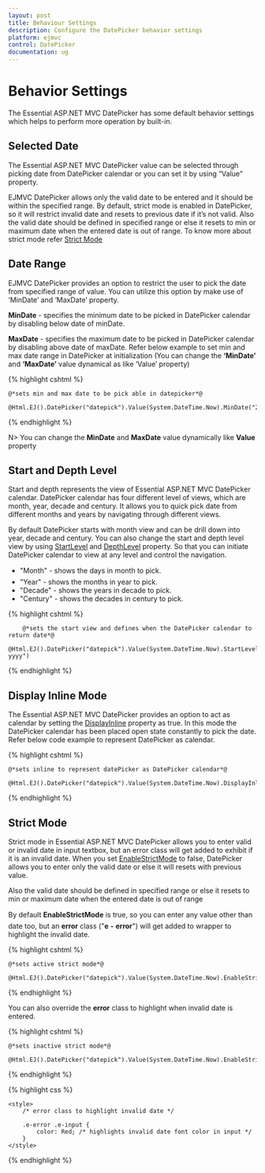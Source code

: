 ```yaml
---
layout: post
title: Behaviour Settings
description: Configure the DatePicker behavior settings
platform: ejmvc
control: DatePicker
documentation: ug
---
```

# Behavior Settings

The Essential ASP.NET MVC DatePicker has some default behavior settings which helps to perform more operation by built-in.

## Selected Date

The Essential ASP.NET MVC DatePicker value can be selected through picking date from DatePicker calendar or you can set it by using “Value” property.


EJMVC DatePicker allows only the valid date to be entered and it should be within the specified range. By default, strict mode is enabled in DatePicker, so it will restrict invalid date and resets to previous date if it’s not valid. Also the valid date should be defined in specified range or else it resets to min or maximum date when the entered date is out of range. To know more about strict mode refer [Strict Mode](#strict-mode)

## Date Range

EJMVC DatePicker provides an option to restrict the user to pick the date from specified range of value. You can utilize this option by make use of ‘MinDate’ and ‘MaxDate’ property.

**MinDate** - specifies the minimum date to be picked in DatePicker calendar by disabling below date of minDate.

**MaxDate** -  specifies the maximum date to be picked in DatePicker calendar by disabling above date of maxDate. 
Refer below example to set min and max date range in DatePicker at initialization (You can change the **‘MinDate’** and **‘MaxDate’** value dynamical as like ‘Value’ property)

{% highlight cshtml %}
   
    @*sets min and max date to be pick able in datepicker*@
  
    @Html.EJ().DatePicker("datepick").Value(System.DateTime.Now).MinDate("2014/06/03").MaxDate("2014/06/19")
          
{% endhighlight %}

N> You can change the **MinDate** and **MaxDate** value dynamically like **Value** property

## Start and Depth Level

Start and depth represents the view of Essential ASP.NET MVC DatePicker calendar. DatePicker calendar has four different level of views, which are month, year, decade and century. It allows you to quick pick date from different months and years by navigating through different views.

By default DatePicker starts with month view and can be drill down into year, decade and century. You can also change the start and depth level view by using [StartLevel](http://help.syncfusion.com/js/api/ejdatepicker#members:startlevel) and [DepthLevel](http://help.syncfusion.com/js/api/ejdatepicker#members:depthlevel) property. So that you can initiate DatePicker calendar to view at any level and control the navigation.

* "Month"   - shows the days in month to pick.
* "Year"    - shows the months in year to pick.
* "Decade"  - shows the years in decade to pick.
* "Century" - shows the decades in century to pick.

{% highlight cshtml %}

        @*sets the start view and defines when the DatePicker calendar to return date*@
        @Html.EJ().DatePicker("datepick").Value(System.DateTime.Now).StartLevel(Period.Year).DepthLevel(Period.Year).DateFormat("MMMM yyyy")

{% endhighlight %}

## Display Inline Mode

The Essential ASP.NET MVC DatePicker provides an option to act as calendar by setting the [DisplayInline](http://help.syncfusion.com/js/api/ejdatepicker#members:displayinline) property as true. In this mode the DatePicker calendar has been placed open state constantly to pick the date. 
Refer below code example to represent DatePicker as calendar.

{% highlight cshtml %}

    @*sets inline to represent datePicker as DatePicker calendar*@

    @Html.EJ().DatePicker("datepick").Value(System.DateTime.Now).DisplayInline(true)

{% endhighlight %}

## Strict Mode

Strict mode in Essential ASP.NET MVC DatePicker allows you to enter valid or invalid date in input textbox, but an error class will get added to exhibit if it is an invalid date. When you set [EnableStrictMode](http://help.syncfusion.com/js/api/ejdatepicker#members:enablestrictmode) to false, DatePicker allows you to enter only the valid date or else it will resets with previous value. 

Also the valid date should be defined in specified range or else it resets to min or maximum date when the entered date is out of range

By default **EnableStrictMode** is true, so you can enter any value other than date too, but an **error** class ("**e** **-** **error**") will get added to wrapper to highlight the invalid date.

{% highlight cshtml %}

    @*sets active strict mode*@

    @Html.EJ().DatePicker("datepick").Value(System.DateTime.Now).EnableStrictMode(false)


{% endhighlight %}

You can also override the  **error** class to highlight when invalid date is entered.

{% highlight cshtml %}

    @*sets inactive strict mode*@

    @Html.EJ().DatePicker("datepick").Value(System.DateTime.Now).EnableStrictMode(true)
 
{% endhighlight %}

{% highlight css %}

    <style>
        /* error class to highlight invalid date */

        .e-error .e-input {
            color: Red; /* highlights invalid date font color in input */
        }
    </style>

{% endhighlight %}
